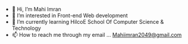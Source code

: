 - 👋 Hi, I’m Mahi Imran
- 👀 I’m interested in Front-end Web development 
- 🌱 I’m currently learning HilcoE School Of Computer Science & Technology
- 📫 How to reach me through my email ... Mahiimran2049@gmail.com

<!---
Mahi251/Mahi251 is a ✨ special ✨ repository because its `README.md` (this file) appears on your GitHub profile.
You can click the Preview link to take a look at your changes.
--->
